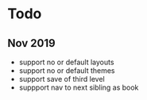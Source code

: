 # Todo

## Nov 2019

- support no or default layouts
- support no or default themes
- support save of third level
- suppport nav to next sibling as book